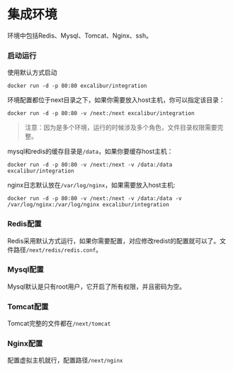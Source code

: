 # 集成环境

环境中包括Redis、Mysql、Tomcat、Nginx、ssh。

### 启动运行

使用默认方式启动

	docker run -d -p 80:80 excalibur/integration

环境配置都位于next目录之下，如果你需要放入host主机，你可以指定该目录：

	docker run -d -p 80:80 -v /next:/next excalibur/integration

> 注意：因为是多个环境，运行的时候涉及多个角色，文件目录权限需要完整。

mysql和redis的缓存目录是`/data`，如果你要缓存host主机：

	docker run -d -p 80:80 -v /next:/next -v /data:/data excalibur/integration

nginx日志默认放在`/var/log/nginx`，如果需要放入host主机:

	docker run -d -p 80:80 -v /next:/next -v /data:/data -v /var/log/nginx:/var/log/nginx excalibur/integration

### Redis配置

Redis采用默认方式运行，如果你需要配置，对应修改redist的配置就可以了。文件路径`/next/redis/redis.conf`。

### Mysql配置

Mysql默认是只有root用户，它开启了所有权限，并且密码为空。

### Tomcat配置

Tomcat完整的文件都在`/next/tomcat`

### Nginx配置

配置虚拟主机就行，配置路径`/next/nginx`